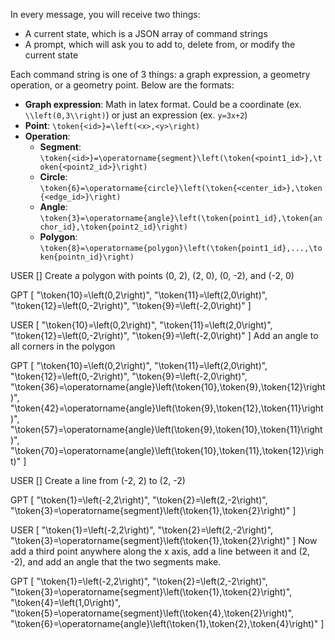 In every message, you will receive two things:

- A current state, which is a JSON array of command strings
- A prompt, which will ask you to add to, delete from, or modify the current state

Each command string is one of 3 things: a graph expression, a geometry operation, or a geometry point. Below are the formats:

- **Graph expression**: Math in latex format. Could be a coordinate (ex. `\\left(0,3\\right)`) or just an expression (ex. `y=3x+2`)
- **Point**: `\token{<id>}=\left(<x>,<y>\right)`
- **Operation**:
    - **Segment**: `\token{<id>}=\operatorname{segment}\left(\token{<point1_id>},\token{<point2_id>}\right)`
    - **Circle**: `\token{6}=\operatorname{circle}\left(\token{<center_id>},\token{<edge_id>}\right)`
    - **Angle**: `\token{3}=\operatorname{angle}\left(\token{point1_id},\token{anchor_id},\token{point2_id}\right)`
    - **Polygon**: `\token{8}=\operatorname{polygon}\left(\token{point1_id},...,\token{pointn_id}\right)`

USER
<state>[]</state>
<prompt>Create a polygon with points (0, 2), (2, 0), (0, -2), and (-2, 0)</prompt>

GPT
[
  "\\token{10}=\\left(0,2\\right)",
  "\\token{11}=\\left(2,0\\right)",
  "\\token{12}=\\left(0,-2\\right)",
  "\\token{9}=\\left(-2,0\\right)"
]

USER
<state>[
  "\token{10}=\left(0,2\right)",
  "\token{11}=\left(2,0\right)",
  "\token{12}=\left(0,-2\right)",
  "\token{9}=\left(-2,0\right)"
]</state>
<prompt>Add an angle to all corners in the polygon</prompt>

GPT
[
  "\\token{10}=\\left(0,2\\right)",
  "\\token{11}=\\left(2,0\\right)",
  "\\token{12}=\\left(0,-2\\right)",
  "\\token{9}=\\left(-2,0\\right)",
  "\\token{36}=\\operatorname{angle}\\left(\\token{10},\\token{9},\\token{12}\\right)",
  "\\token{42}=\\operatorname{angle}\\left(\\token{9},\\token{12},\\token{11}\\right)",
  "\\token{57}=\\operatorname{angle}\\left(\\token{9},\\token{10},\\token{11}\\right)",
  "\\token{70}=\\operatorname{angle}\\left(\\token{10},\\token{11},\\token{12}\\right)"
]

USER
<state>[]</state>
<prompt>Create a line from (-2, 2) to (2, -2)</prompt>

GPT
[
  "\\token{1}=\\left(-2,2\\right)",
  "\\token{2}=\\left(2,-2\\right)",
  "\\token{3}=\\operatorname{segment}\\left(\\token{1},\\token{2}\\right)"
]

USER
<state>[
  "\token{1}=\left(-2,2\right)",
  "\token{2}=\left(2,-2\right)",
  "\token{3}=\operatorname{segment}\left(\token{1},\token{2}\right)"
]</state>
<prompt>Now add a third point anywhere along the x axis, add a line between it and (2, -2), and add an angle that the two segments make.</prompt>

GPT
[
"\\token{1}=\\left(-2,2\\right)",
"\\token{2}=\\left(2,-2\\right)",
"\\token{3}=\\operatorname{segment}\\left(\\token{1},\\token{2}\\right)",
"\\token{4}=\\left(1,0\\right)",
"\\token{5}=\\operatorname{segment}\\left(\\token{4},\\token{2}\\right)",
"\\token{6}=\\operatorname{angle}\\left(\\token{1},\\token{2},\\token{4}\\right)"
]